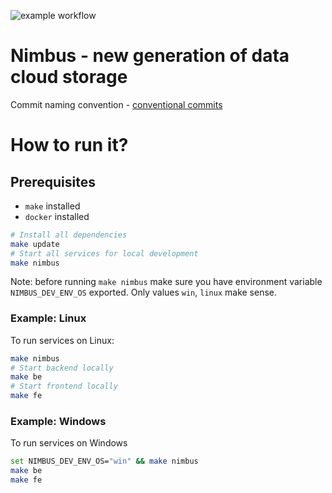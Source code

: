 ![example workflow](https://github.com/byte-crafters/nimbus/actions/workflows/github-actions-demo.yml/badge.svg)
# Nimbus - new generation of data cloud storage  
Commit naming convention - [conventional commits](https://www.conventionalcommits.org/en/v1.0.0/#specification)
# How to run it?
## Prerequisites
- `make` installed
- `docker` installed
```bash
# Install all dependencies
make update
# Start all services for local development
make nimbus
```
Note: before running `make nimbus` make sure you have environment variable `NIMBUS_DEV_ENV_OS` exported. Only values `win`, `linux` make sense.

### Example: Linux
To run services on Linux:
```bash
make nimbus
# Start backend locally
make be
# Start frontend locally
make fe	
```

### Example: Windows
To run services on Windows
```bash
set NIMBUS_DEV_ENV_OS="win" && make nimbus
make be
make fe
```